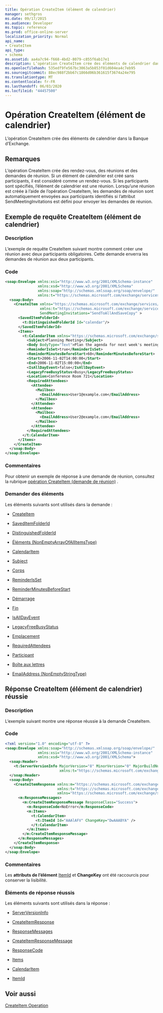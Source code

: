 ```yaml
---
title: Opération CreateItem (élément de calendrier)
manager: sethgros
ms.date: 09/17/2015
ms.audience: Developer
ms.topic: reference
ms.prod: office-online-server
localization_priority: Normal
api_name:
- CreateItem
api_type:
- schema
ms.assetid: aa4a7c94-f668-4bd2-8079-c855f6ab17e1
description: L’opération CreateItem crée des éléments de calendrier dans la Banque d’Exchange.
ms.openlocfilehash: 535edf9fe567bc3063a5b853f01d604ea4c7eb95
ms.sourcegitcommit: 88ec988f2bb67c1866d06b361615f3674a24e795
ms.translationtype: MT
ms.contentlocale: fr-FR
ms.lasthandoff: 06/03/2020
ms.locfileid: "44457500"
---
```

# <a name="createitem-operation-calendar-item"></a>Opération CreateItem (élément de calendrier)

L’opération CreateItem crée des éléments de calendrier dans la Banque d’Exchange.
  
## <a name="remarks"></a>Remarques

L’opération CreateItem crée des rendez-vous, des réunions et des demandes de réunion. Si un élément de calendrier est créé sans participants, il est considéré comme un rendez-vous. Si les participants sont spécifiés, l’élément de calendrier est une réunion. Lorsqu’une réunion est créée à l’aide de l’opération CreateItem, les demandes de réunion sont automatiquement envoyées aux participants identifiés si l’attribut SendMeetingInvitations est défini pour envoyer les demandes de réunion.
  
## <a name="createitem-calendar-item-request-example"></a>Exemple de requête CreateItem (élément de calendrier)

### <a name="description"></a>Description

L’exemple de requête CreateItem suivant montre comment créer une réunion avec deux participants obligatoires. Cette demande enverra les demandes de réunion aux deux participants.
  
### <a name="code"></a>Code

```XML
<soap:Envelope xmlns:xsi="http://www.w3.org/2001/XMLSchema-instance"
               xmlns:xsd="http://www.w3.org/2001/XMLSchema"
               xmlns:soap="http://schemas.xmlsoap.org/soap/envelope/"
               xmlns:t="https://schemas.microsoft.com/exchange/services/2006/types">
  <soap:Body>
    <CreateItem xmlns="https://schemas.microsoft.com/exchange/services/2006/messages"
                xmlns:t="https://schemas.microsoft.com/exchange/services/2006/types" 
                SendMeetingInvitations="SendToAllAndSaveCopy" >
      <SavedItemFolderId>
        <t:DistinguishedFolderId Id="calendar"/>
      </SavedItemFolderId>
      <Items>
        <t:CalendarItem xmlns="https://schemas.microsoft.com/exchange/services/2006/types">
          <Subject>Planning Meeting</Subject>
          <Body BodyType="Text">Plan the agenda for next week's meeting.</Body>
          <ReminderIsSet>true</ReminderIsSet>
          <ReminderMinutesBeforeStart>60</ReminderMinutesBeforeStart>
          <Start>2006-11-02T14:00:00</Start>
          <End>2006-11-02T15:00:00</End>
          <IsAllDayEvent>false</IsAllDayEvent>
          <LegacyFreeBusyStatus>Busy</LegacyFreeBusyStatus>
          <Location>Conference Room 721</Location>
          <RequiredAttendees>
            <Attendee>
              <Mailbox>
                <EmailAddress>User1@example.com</EmailAddress>
              </Mailbox>
            </Attendee>
            <Attendee>
              <Mailbox>
                <EmailAddress>User2@example.com</EmailAddress>
              </Mailbox>
            </Attendee>
          </RequiredAttendees>
        </t:CalendarItem>
      </Items>
    </CreateItem>
  </soap:Body>
</soap:Envelope>
```

### <a name="comments"></a>Commentaires

Pour obtenir un exemple de réponse à une demande de réunion, consultez la rubrique [opération CreateItem (demande de réunion)](createitem-operation-meeting-request.md) . 
  
### <a name="request-elements"></a>Demander des éléments

Les éléments suivants sont utilisés dans la demande :
  
- [CreateItem](createitem.md)
    
- [SavedItemFolderId](saveditemfolderid.md)
    
- [DistinguishedFolderId](distinguishedfolderid.md)
    
- [Éléments (NonEmptyArrayOfAllItemsType)](items-nonemptyarrayofallitemstype.md)
    
- [CalendarItem](calendaritem.md)
    
- [Subject](subject.md)
    
- [Corps](body.md)
    
- [ReminderIsSet](reminderisset.md)
    
- [ReminderMinutesBeforeStart](reminderminutesbeforestart.md)
    
- [Démarrage](start.md)
    
- [Fin](end-ex15websvcsotherref.md)
    
- [IsAllDayEvent](isalldayevent.md)
    
- [LegacyFreeBusyStatus](legacyfreebusystatus.md)
    
- [Emplacement](location.md)
    
- [RequiredAttendees](requiredattendees.md)
    
- [Participant](attendee.md)
    
- [Boîte aux lettres](mailbox.md)
    
- [EmailAddress (NonEmptyStringType)](emailaddress-nonemptystringtype.md)
    
## <a name="successful-createitem-calendar-item-response"></a>Réponse CreateItem (élément de calendrier) réussie

### <a name="description"></a>Description

L’exemple suivant montre une réponse réussie à la demande CreateItem.
  
### <a name="code"></a>Code

```XML
<?xml version="1.0" encoding="utf-8" ?>
<soap:Envelope xmlns:soap="http://schemas.xmlsoap.org/soap/envelope/" 
               xmlns:xsi="http://www.w3.org/2001/XMLSchema-instance" 
               xmlns:xsd="http://www.w3.org/2001/XMLSchema">
  <soap:Header>
    <t:ServerVersionInfo MajorVersion="8" MinorVersion="0" MajorBuildNumber="685" MinorBuildNumber="8" 
                         xmlns:t="https://schemas.microsoft.com/exchange/services/2006/types" />
  </soap:Header>
  <soap:Body>
    <CreateItemResponse xmlns:m="https://schemas.microsoft.com/exchange/services/2006/messages" 
                        xmlns:t="https://schemas.microsoft.com/exchange/services/2006/types" 
                        xmlns="https://schemas.microsoft.com/exchange/services/2006/messages">
      <m:ResponseMessages>
        <m:CreateItemResponseMessage ResponseClass="Success">
          <m:ResponseCode>NoError</m:ResponseCode>
          <m:Items>
            <t:CalendarItem>
              <t:ItemId Id="AAAlAFV" ChangeKey="DwAAABYA" />
            </t:CalendarItem>
          </m:Items>
        </m:CreateItemResponseMessage>
      </m:ResponseMessages>
    </CreateItemResponse>
  </soap:Body>
</soap:Envelope>
```

### <a name="comments"></a>Commentaires

Les **attributs de l’élément** [ItemId](itemid.md) et **ChangeKey** ont été raccourcis pour conserver la lisibilité. 
  
### <a name="successful-response-elements"></a>Éléments de réponse réussis

Les éléments suivants sont utilisés dans la réponse :
  
- [ServerVersionInfo](serverversioninfo.md)
    
- [CreateItemResponse](createitemresponse.md)
    
- [ResponseMessages](responsemessages.md)
    
- [CreateItemResponseMessage](createitemresponsemessage.md)
    
- [ResponseCode](responsecode.md)
    
- [Items](items.md)
    
- [CalendarItem](calendaritem.md)
    
- [ItemId](itemid.md)
    
## <a name="see-also"></a>Voir aussi



[CreateItem Operation](createitem-operation.md)

